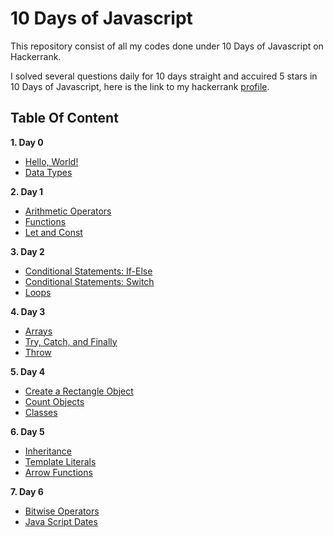 # 10 Days of Javascript
This repository consist of all my codes done under 10 Days of Javascript on Hackerrank.

I solved several questions daily for 10 days straight and accuired 5 stars in 10 Days of Javascript, here is the link to my hackerrank [profile](https://www.hackerrank.com/ayujain_728).

## Table Of Content
  **1. Day 0**
   - [Hello, World!](https://github.com/jainayu/10-Days-of-Javascript/blob/master/Day%200/Day0:Hello%2CWorld!.js)
   - [Data Types](https://github.com/jainayu/10-Days-of-Javascript/blob/master/Day%200/Day%200:DataTypes.js)

  **2. Day 1**
   - [Arithmetic Operators](https://github.com/jainayu/10-Days-of-Javascript/blob/master/Day%201/Day1:ArithmeticOperators.js)
   - [Functions](https://github.com/jainayu/10-Days-of-Javascript/blob/master/Day%201/Day1:Functions.js)
   - [Let and Const](https://github.com/jainayu/10-Days-of-Javascript/blob/master/Day%201/Day1:LetandConst.js)
 
  **3. Day 2**
   - [Conditional Statements: If-Else](https://github.com/jainayu/10-Days-of-Javascript/blob/master/Day%202/Day2:ConditionalStatements:If-Else.js)
   - [Conditional Statements: Switch](https://github.com/jainayu/10-Days-of-Javascript/blob/master/Day%202/Day2:ConditionalStatements:Switch.js)
   - [Loops](https://github.com/jainayu/10-Days-of-Javascript/blob/master/Day%202/Day%202:Loops.js)
  
  **4. Day 3**
   - [Arrays](https://github.com/jainayu/10-Days-of-Javascript/blob/master/Day%203/Day3:Arrays.js)
   - [Try, Catch, and Finally](https://github.com/jainayu/10-Days-of-Javascript/blob/master/Day%203/Day3:Try%2CCatch%2CandFinally.js)
   - [Throw](https://github.com/jainayu/10-Days-of-Javascript/blob/master/Day%203/Day3:Throw.js)
   
  **5. Day 4**
   - [Create a Rectangle Object](https://github.com/jainayu/10-Days-of-Javascript/blob/master/Day%204/Day4:CreateaRectangleObject.js)
   - [Count Objects](https://github.com/jainayu/10-Days-of-Javascript/blob/master/Day%204/Day4:CountObjects.js)
   - [Classes](https://github.com/jainayu/10-Days-of-Javascript/blob/master/Day%204/Day4:Classes.js)

  **6. Day 5**
   - [Inheritance](https://github.com/jainayu/10-Days-of-Javascript/blob/master/Day%205/Day5:Inheritance.js)
   - [Template Literals](https://github.com/jainayu/10-Days-of-Javascript/blob/master/Day%205/Day5:TemplateLiterals.js)
   - [Arrow Functions](https://github.com/jainayu/10-Days-of-Javascript/blob/master/Day%205/Day5:ArrowFunctions.js)
  
  **7. Day 6**
   - [Bitwise Operators](https://github.com/jainayu/10-Days-of-Javascript/blob/master/Day%206/Day6:BitwiseOperators.js)
   - [Java Script Dates](https://github.com/jainayu/10-Days-of-Javascript/blob/master/Day%206/Day6:JavaScriptDates.js)
  
